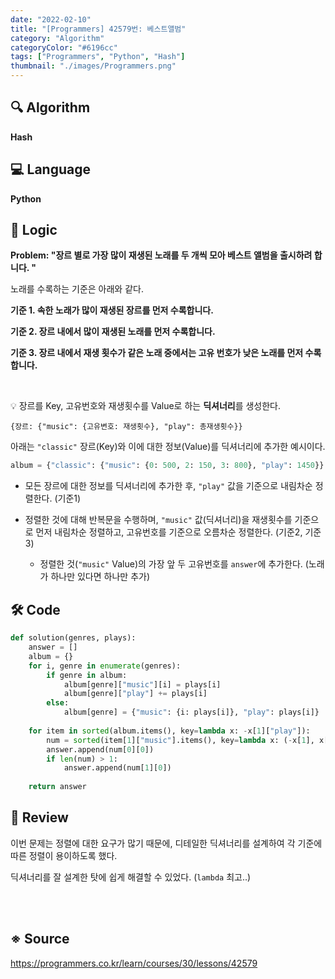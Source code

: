 ```yaml
---
date: "2022-02-10"
title: "[Programmers] 42579번: 베스트앨범"
category: "Algorithm"
categoryColor: "#6196cc"
tags: ["Programmers", "Python", "Hash"]
thumbnail: "./images/Programmers.png"
---
```


## 🔍 Algorithm

**Hash**

## 💻 Language

**Python**

## 📍 Logic

**Problem: "장르 별로 가장 많이 재생된 노래를 두 개씩 모아 베스트 앨범을 출시하려 합니다. "**

노래를 수록하는 기준은 아래와 같다.

**기준 1. 속한 노래가 많이 재생된 장르를 먼저 수록합니다.**

**기준 2. 장르 내에서 많이 재생된 노래를 먼저 수록합니다.**

**기준 3. 장르 내에서 재생 횟수가 같은 노래 중에서는 고유 번호가 낮은 노래를 먼저 수록합니다.**

<br />


💡 장르를 Key, 고유번호와 재생횟수를 Value로 하는 **딕셔너리**를 생성한다.

```
{장르: {"music": {고유변호: 재생횟수}, "play": 총재생횟수}}
```

아래는 `"classic"` 장르(Key)와 이에 대한 정보(Value)를 딕셔너리에 추가한 예시이다. 

```python
album = {"classic": {"music": {0: 500, 2: 150, 3: 800}, "play": 1450}}
```

- 모든 장르에 대한 정보를 딕셔너리에 추가한 후, `"play"` 값을 기준으로 내림차순 정렬한다. (기준1)

- 정렬한 것에 대해 반복문을 수행하며, `"music"` 값(딕셔너리)을 재생횟수를 기준으로 먼저 내림차순 정렬하고, 고유번호를 기준으로 오름차순 정렬한다. (기준2, 기준3)

    - 정렬한 것(`"music"` Value)의 가장 앞 두 고유번호를 `answer`에 추가한다. (노래가 하나만 있다면 하나만 추가)

## 🛠 Code

```python
def solution(genres, plays):
    answer = []
    album = {}
    for i, genre in enumerate(genres):
        if genre in album:
            album[genre]["music"][i] = plays[i]
            album[genre]["play"] += plays[i]
        else:
            album[genre] = {"music": {i: plays[i]}, "play": plays[i]}
    
    for item in sorted(album.items(), key=lambda x: -x[1]["play"]):
        num = sorted(item[1]["music"].items(), key=lambda x: (-x[1], x[0]))
        answer.append(num[0][0])
        if len(num) > 1:
            answer.append(num[1][0])
    
    return answer
```

## 📝 Review

이번 문제는 정렬에 대한 요구가 많기 때문에, 디테일한 딕셔너리를 설계하여 각 기준에 따른 정렬이 용이하도록 했다.

딕셔너리를 잘 설계한 탓에 쉽게 해결할 수 있었다. (`lambda` 최고..)

<br />
<br />

## ※ Source

https://programmers.co.kr/learn/courses/30/lessons/42579

